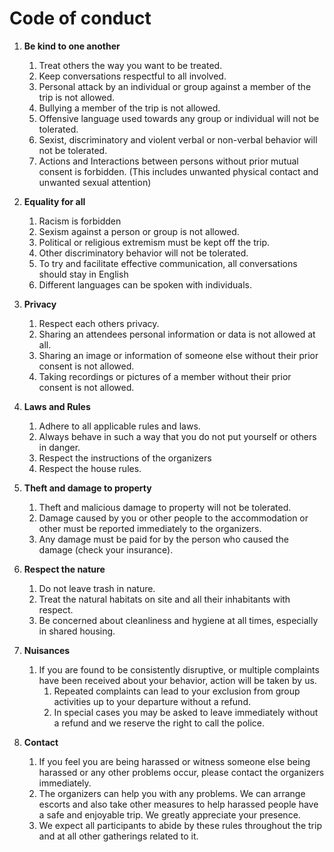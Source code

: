 # Code of conduct

1. **Be kind to one another**

   1. Treat others the way you want to be treated.
   2. Keep conversations respectful to all involved.
   3. Personal attack by an individual or group against a member of the trip is not allowed.
   4. Bullying a member of the trip is not allowed.
   5. Offensive language used towards any group or individual will not be tolerated.
   6. Sexist, discriminatory and violent verbal or non-verbal behavior will not be tolerated.
   7. Actions and Interactions between persons without prior mutual consent is forbidden. (This includes unwanted physical contact and unwanted sexual attention)

2. **Equality for all**

   1. Racism is forbidden
   2. Sexism against a person or group is not allowed.
   3. Political or religious extremism must be kept off the trip.
   4. Other discriminatory behavior will not be tolerated.
   5. To try and facilitate effective communication, all conversations should stay in English
   6. Different languages can be spoken with individuals.

3. **Privacy**

   1. Respect each others privacy.
   2. Sharing an attendees personal information or data is not allowed at all.
   3. Sharing an image or information of someone else without their prior consent is not allowed.
   4. Taking recordings or pictures of a member without their prior consent is not allowed.

4. **Laws and Rules**

   1. Adhere to all applicable rules and laws.
   2. Always behave in such a way that you do not put yourself or others in danger.
   3. Respect the instructions of the organizers
   4. Respect the house rules.

5. **Theft and damage to property**

   1. Theft and malicious damage to property will not be tolerated.
   2. Damage caused by you or other people to the accommodation or other must be reported immediately to the organizers.
   3. Any damage must be paid for by the person who caused the damage (check your insurance).

6. **Respect the nature**

   1. Do not leave trash in nature.
   2. Treat the natural habitats on site and all their inhabitants with respect.
   3. Be concerned about cleanliness and hygiene at all times, especially in shared housing.

7. **Nuisances**

   1. If you are found to be consistently disruptive, or multiple complaints have been received about your behavior, action will be taken by us.
      1. Repeated complaints can lead to your exclusion from group activities up to your departure without a refund.
      2. In special cases you may be asked to leave immediately without a refund and we reserve the right to call the police.

8. **Contact**
   1. If you feel you are being harassed or witness someone else being harassed or any other problems occur, please contact the organizers immediately.
   2. The organizers can help you with any problems. We can arrange escorts and also take other measures to help harassed people have a safe and enjoyable trip. We greatly appreciate your presence.
   3. We expect all participants to abide by these rules throughout the trip and at all other gatherings related to it.
